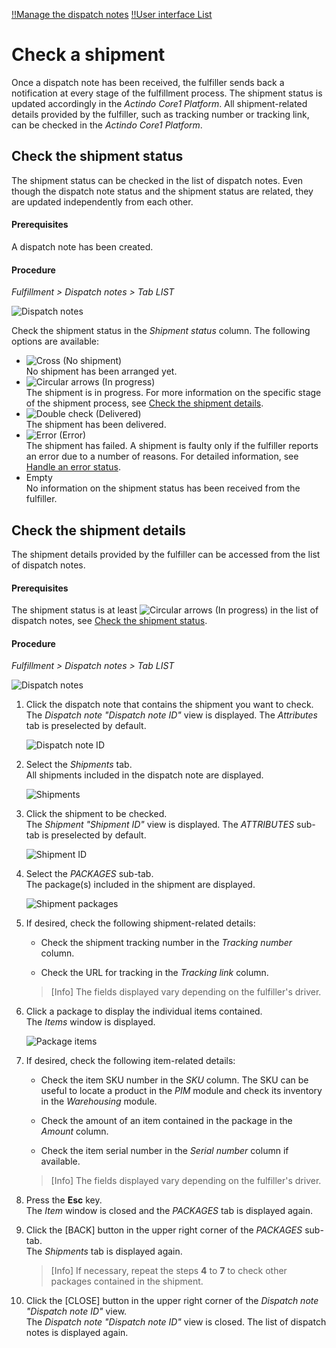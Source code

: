 [!!Manage the dispatch notes](../Operation/01_ManageDispatchNotes.md)
[!!User interface List](../UserInterface/01a_List.md)

# Check a shipment

Once a dispatch note has been received, the fulfiller sends back a notification at every stage of the fulfillment process. The shipment status is updated accordingly in the *Actindo Core1 Platform*. All shipment-related details provided by the fulfiller, such as tracking number or tracking link, can be checked in the *Actindo Core1 Platform*.  


## Check the shipment status

The shipment status can be checked in the list of dispatch notes. Even though the dispatch note status and the shipment status are related, they are updated independently from each other.

#### Prerequisites

A dispatch note has been created. 

#### Procedure

*Fulfillment > Dispatch notes > Tab LIST*

![Dispatch notes](../../Assets/Screenshots/Fulfillment/DispatchNotes/DispatchNotes.png "[Dispatch notes]")

Check the shipment status in the *Shipment status* column. The following options are available:
- ![Cross](../../Assets/Icons/Cross02.png "[Cross]") (No shipment)   
    No shipment has been arranged yet.  
- ![Circular arrows](../../Assets/Icons/CircularArrows.png "[Circular arrows]") (In progress)   
    The shipment is in progress. For more information on the specific stage of the shipment process, see [Check the shipment details](#check-the-shipment-details). 
- ![Double check](../../Assets/Icons/DoubleCheck.png "[Double check]") (Delivered)    
    The shipment has been delivered.
- ![Error](../../Assets/Icons/Warning02.png "[Error]") (Error)    
    The shipment has failed. A shipment is faulty only if the fulfiller reports an error due to a number of reasons. For detailed information, see [Handle an error status](../Troubleshooting/01_HandleErrorStatus.md). 
- Empty  
    No information on the shipment status has been received from the fulfiller.



## Check the shipment details

The shipment details provided by the fulfiller can be accessed from the list of dispatch notes. 

#### Prerequisites

The shipment status is at least ![Circular arrows](../../Assets/Icons/CircularArrows.png "[Circular arrows]") (In progress) in the list of dispatch notes, see [Check the shipment status](#check-the-shipment-status).

#### Procedure

*Fulfillment > Dispatch notes > Tab LIST*

![Dispatch notes](../../Assets/Screenshots/Fulfillment/DispatchNotes/DispatchNotes.png "[Dispatch notes]")

1. Click the dispatch note that contains the shipment you want to check.   
    The *Dispatch note "Dispatch note ID"* view is displayed. The *Attributes* tab is preselected by default.

    ![Dispatch note ID](../../Assets/Screenshots/Fulfillment/DispatchNotes/DispatchNoteAttributes.png "[Dispatch note ID]")

2. Select the *Shipments* tab.  
    All shipments included in the dispatch note are displayed.

    ![Shipments](../../Assets/Screenshots/Fulfillment/DispatchNotes/DispatchNoteShipments.png "[Shipments]")

3. Click the shipment to be checked.  
    The *Shipment "Shipment ID"* view is displayed. The *ATTRIBUTES* sub-tab is preselected by default.

    ![Shipment ID](../../Assets/Screenshots/Fulfillment/DispatchNotes/ShipmentsAttributesAttributes.png "[Shipment ID]")

4. Select the *PACKAGES* sub-tab.  
    The package(s) included in the shipment are displayed. 

    ![Shipment packages](../../Assets/Screenshots/Fulfillment/DispatchNotes/ShipmentsPackages.png "[Shipment packages]")

5. If desired, check the following shipment-related details:   
    + Check the shipment tracking number in the *Tracking number* column.

    + Check the URL for tracking in the *Tracking link* column.  

    > [Info] The fields displayed vary depending on the fulfiller's driver.  
    
6. Click a package to display the individual items contained.  
    The *Items* window is displayed.  
  
   ![Package items](../../Assets/Screenshots/Fulfillment/DispatchNotes/Items.png "[Package items]")

7. If desired, check the following item-related details: 
    + Check the item SKU number in the *SKU* column.  The SKU can be useful to locate a product in the *PIM* module and check its inventory in the *Warehousing* module.

    + Check the amount of an item contained in the package in the *Amount* column.

    + Check the item serial number in the *Serial number* column if available.

    > [Info] The fields displayed vary depending on the fulfiller's driver.  

8. Press the **Esc** key.  
  The *Item* window is closed and the *PACKAGES* tab is displayed again.

[comment]: <> (Kein CLOSE oder CANCEL button in Items Fenster. Bug gemeldet -> BUG-58)

9.  Click the [BACK] button in the upper right corner of the *PACKAGES* sub-tab.   
    The *Shipments* tab is displayed again.

    > [Info] If necessary, repeat the steps **4** to **7** to check other packages contained in the shipment. 

10. Click the [CLOSE] button in the upper right corner of the *Dispatch note "Dispatch note ID"* view.  
    The *Dispatch note "Dispatch note ID"* view is closed. The list of dispatch notes is displayed again.
